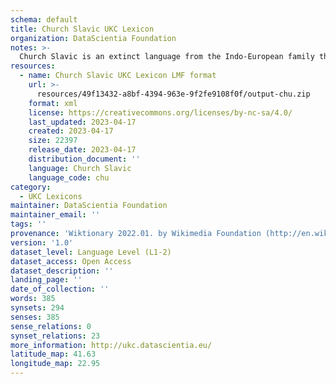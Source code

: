 ```yaml
---
schema: default
title: Church Slavic UKC Lexicon
organization: DataScientia Foundation
notes: >-
  Church Slavic is an extinct language from the Indo-European family that used to be spoken in Eurasia. The UKC Lexicon of Church Slavic is represented as a lexico-semantic network. It consists of words, word senses, synsets, as well as sense-level and synset-level relationships
resources:
  - name: Church Slavic UKC Lexicon LMF format
    url: >-
      resources/49f13432-a8bf-4394-963e-9f2fe9108f0f/output-chu.zip
    format: xml
    license: https://creativecommons.org/licenses/by-nc-sa/4.0/
    last_updated: 2023-04-17
    created: 2023-04-17
    size: 22397
    release_date: 2023-04-17
    distribution_document: ''
    language: Church Slavic
    language_code: chu
category:
  - UKC Lexicons
maintainer: DataScientia Foundation
maintainer_email: ''
tags: ''
provenance: 'Wiktionary 2022.01. by Wikimedia Foundation (http://en.wiktionary.org); CogNet 2.1 by Khuyagbaatar Batsuren, National University of Mongolia (http://cognet.ukc.disi.unitn.it); KinDiv: Kinship Diversity 1.0 by Temuulen Khishigsuren (http://ukc.disi.unitn.it/index.php/kinship/); Princeton WordNet 2.1 by Princeton University (https://wordnet.princeton.edu)'
version: '1.0'
dataset_level: Language Level (L1-2)
dataset_access: Open Access
dataset_description: ''
landing_page: ''
date_of_collection: ''
words: 385
synsets: 294
senses: 385
sense_relations: 0
synset_relations: 23
more_information: http://ukc.datascientia.eu/
latitude_map: 41.63
longitude_map: 22.95
---
```

